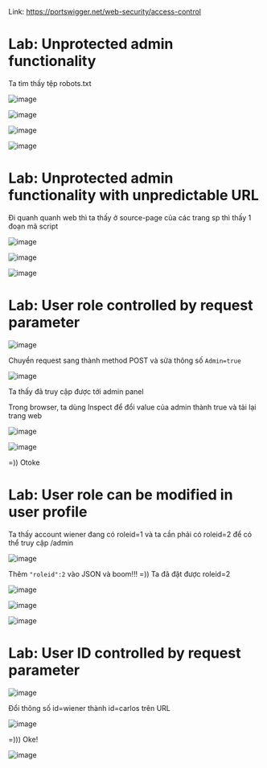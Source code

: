Link: https://portswigger.net/web-security/access-control

# Lab: Unprotected admin functionality
Ta tìm thấy tệp robots.txt

![image](https://github.com/nguyenngocdung18/portswigger/assets/134156226/87b5c33c-6ae7-4f80-93ae-0f3bc4e79821)

![image](https://github.com/nguyenngocdung18/portswigger/assets/134156226/a9a1fbeb-9a07-465f-ac07-ed7c6432be67)

![image](https://github.com/nguyenngocdung18/portswigger/assets/134156226/4b9dceba-8c61-4a8c-aba0-a10e894c2bf9)

![image](https://github.com/nguyenngocdung18/portswigger/assets/134156226/0a970ad4-bf68-408b-9a00-49bf6dbfc1f0)

# Lab: Unprotected admin functionality with unpredictable URL
Đi quanh quanh web thì ta thấy ở source-page của các trang sp thì thấy 1 đoạn mã script

![image](https://github.com/nguyenngocdung18/portswigger/assets/134156226/b3e1d826-489d-4d66-8ca1-081a2bbfd9ea)

![image](https://github.com/nguyenngocdung18/portswigger/assets/134156226/3392f4a3-f69e-4583-af6e-10af3b28ee14)

![image](https://github.com/nguyenngocdung18/portswigger/assets/134156226/bc20ad87-e8d3-4c55-9a65-fa7ad0f02b1c)

# Lab: User role controlled by request parameter

![image](https://github.com/nguyenngocdung18/portswigger/assets/134156226/2c025ad3-1ec2-4cec-a454-6bfd7174b03e)

Chuyển request sang thành method POST và sửa thông số ```Admin=true```

![image](https://github.com/nguyenngocdung18/portswigger/assets/134156226/e99b1a56-d095-420e-a99d-cacdc5f922f1)

Ta thấy đã truy cập được tới admin panel

Trong browser, ta dùng Inspect để đổi value của admin thành true và tải lại trang web

![image](https://github.com/nguyenngocdung18/portswigger/assets/134156226/3082b170-4ef8-470d-bd88-073abd11d9c4)

![image](https://github.com/nguyenngocdung18/portswigger/assets/134156226/83322677-ba9e-4217-a509-1c9be0bf5485)

=)) Otoke

# Lab: User role can be modified in user profile
Ta thấy account wiener đang có roleid=1 và ta cần phải có roleid=2 để có thể truy cập /admin

![image](https://github.com/nguyenngocdung18/portswigger/assets/134156226/df9de3a5-672c-4a1a-a0cc-ce47c8282ec1)

Thêm ```"roleid":2``` vào JSON và boom!!! =)) Ta đã đặt được roleid=2

![image](https://github.com/nguyenngocdung18/portswigger/assets/134156226/18135f94-e08a-45ef-a7b6-792ea9cb4f46)

![image](https://github.com/nguyenngocdung18/portswigger/assets/134156226/a77559ce-6024-403b-a3e4-073ed2f66fdb)

![image](https://github.com/nguyenngocdung18/portswigger/assets/134156226/25804e78-918f-4110-b974-65da899d2234)

# Lab: User ID controlled by request parameter 
![image](https://github.com/nguyenngocdung18/portswigger/assets/134156226/da0136d6-4358-43fb-9270-c316c5233c97)

Đổi thông số id=wiener thành id=carlos trên URL

![image](https://github.com/nguyenngocdung18/portswigger/assets/134156226/ea3c3f9f-3761-41b2-a023-d33608477be6)

=))) Oke!

![image](https://github.com/nguyenngocdung18/portswigger/assets/134156226/0d4d0b9c-84cb-451d-bd56-edadf6dfe6c8)
